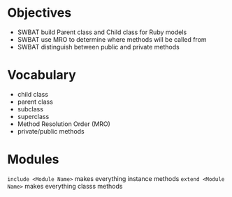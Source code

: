 # Objectives

- SWBAT build Parent class and Child class for Ruby models
- SWBAT use MRO to determine where methods will be called from
- SWBAT distinguish between public and private methods

# Vocabulary 
- child class
- parent class
- subclass 
- superclass
- Method Resolution Order (MRO)
- private/public methods

# Modules
`include <Module Name>` makes everything instance methods
`extend <Module Name>` makes everything classs methods